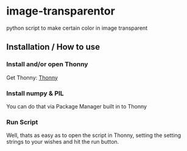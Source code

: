 # image-transparentor
python script to make certain color in image transparent

## Installation / How to use
### Install and/or open Thonny
Get Thonny: [Thonny](https://thonny.org/)
### Install numpy & PIL
You can do that via Package Manager built in to Thonny
### Run Script
Well, thats as easy as to open the script in Thonny, setting the setting strings to your wishes and hit the run button.
